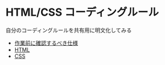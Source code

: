 # HTML/CSS コーディングルール

自分のコーディングルールを共有用に明文化してみる

* [作業前に確認するべき仕様](./confirmation-specification.md)
* [HTML](./html.md)
* [CSS](./css.md)
